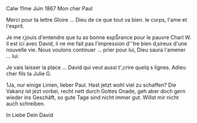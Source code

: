  Calw 11me Juin 1867
Mon cher Paul

Merci pour ta lettre Gloire … Dieu de ce que tout va bien. le corps, l'ame et l'esprit.

Je me r‚jouis d'entendre que tu as bonne espŠrance pour le pauvre Charl W. il est ici avec David, il ne me fait pas l'impression d'ˆtre bien d‚sireux d'une nouvelle vie. Nous voulons continuer … prier pour lui, Dieu saura l'amener … lui.

Je vais laisser la place … David qui veut aussi t'‚crire quelq s lignes. 
 Adieu cher fils
 ta Julie G.


1Ja, nur einige Linien, lieber Paul. Hast jetzt wohl viel zu schaffen? Die Vakanz ist jezt vorbei, recht nett durch Gottes Gnade, geh aber doch gern wieder ins Geschäft, so gute Tage sind nicht immer gut. Willst mir nicht auch schreiben.

 In Liebe
 Dein David
